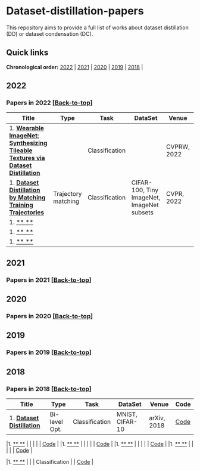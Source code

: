 # Dataset-distillation-papers

This repository aims to provide a full list of works about dataset distillation (DD) or dataset condensation (DC).


## Quick links
**Chronological order:** [2022](#Papers-in-2022-back-to-top) | [2021](#Papers-in-2021-back-to-top) | [2020](#Papers-in-2020-back-to-top) | [2019](#Papers-in-2019-back-to-top) | [2018](#Papers-in-2018-back-to-top) | 



## 2022
### Papers in 2022 [[Back-to-top](#Dataset-distillation-papers)]

| Title     | Type      | Task      | DataSet       | Venue     | Code      |
|---------|---------|---------|---------|---------|---------|
|1. [**Wearable ImageNet: Synthesizing Tileable Textures via Dataset Distillation**](https://openaccess.thecvf.com/content/CVPR2022W/CVFAD/papers/Cazenavette_Wearable_ImageNet_Synthesizing_Tileable_Textures_via_Dataset_Distillation_CVPRW_2022_paper.pdf) |  | Classification |  |CVPRW, 2022 | [Code](https://github.com/GeorgeCazenavette/mtt-distillation) |
|1. [**Dataset Distillation by Matching Training Trajectories**](https://openaccess.thecvf.com/content/CVPR2022/papers/Cazenavette_Dataset_Distillation_by_Matching_Training_Trajectories_CVPR_2022_paper.pdf) | Trajectory matching  | Classification |  CIFAR-100, Tiny ImageNet, ImageNet subsets | CVPR, 2022 | [Code](https://georgecazenavette.github.io/mtt-distillation/) |
|1. [** **]() |  |  |  |  | [Code]() |
|1. [** **]() |  |  |  |  | [Code]() |
|1. [** **]() |  |  |  |  | [Code]() |





## 2021
### Papers in 2021 [[Back-to-top](#Dataset-distillation-papers)]






## 2020
### Papers in 2020 [[Back-to-top](#Dataset-distillation-papers)]





## 2019
### Papers in 2019 [[Back-to-top](#Dataset-distillation-papers)]





## 2018
### Papers in 2018 [[Back-to-top](#Dataset-distillation-papers)]

| Title     | Type      | Task      | DataSet       | Venue     | Code      |
|---------|---------|---------|---------|---------|---------|
|1. [**Dataset Distillation**](https://arxiv.org/pdf/1811.10959.pdf) | Bi-level Opt. | Classification | MNIST, CIFAR-10 | arXiv, 2018 | [Code](https://github.com/SsnL/dataset-distillation) |

|1. [** **]() |  |  |  |  | [Code]() |
|1. [** **]() |  |  |  |  | [Code]() |
|1. [** **]() |  |  |  |  | [Code]() |
|1. [** **]() |  |  |  |  | [Code]() |





|1. [** **]() |  |  | Classification |  | [Code]() |

